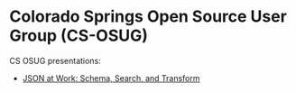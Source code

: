Colorado Springs Open Source User Group (CS-OSUG)
=================================================
CS OSUG presentations:
* [JSON at Work: Schema, Search, and Transform](https://github.com/tmarrs/presentations/tree/master/CS-OSUG/2015)